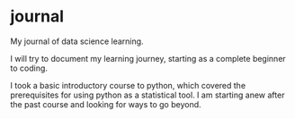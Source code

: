 # journal
My journal of data science learning.

I will try to document my learning journey, starting as a complete beginner to coding.

I took a basic introductory course to python, which covered the prerequisites for using python as a statistical tool. I am starting anew after the past course and looking for ways to go beyond.

